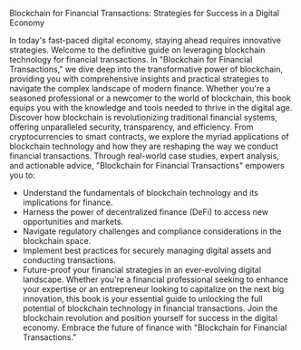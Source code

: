 Blockchain for Financial Transactions: Strategies for Success in a Digital Economy

In today's fast-paced digital economy, staying ahead requires innovative strategies. Welcome to the definitive guide on leveraging blockchain technology for financial transactions. 
In "Blockchain for Financial Transactions," we dive deep into the transformative power of blockchain, providing you with comprehensive insights and practical strategies to navigate the complex landscape of modern finance. Whether you're a seasoned professional or a newcomer to the world of blockchain, this book equips you with the knowledge and tools needed to thrive in the digital age.
Discover how blockchain is revolutionizing traditional financial systems, offering unparalleled security, transparency, and efficiency. From cryptocurrencies to smart contracts, we explore the myriad applications of blockchain technology and how they are reshaping the way we conduct financial transactions.
Through real-world case studies, expert analysis, and actionable advice, "Blockchain for Financial Transactions" empowers you to:
- Understand the fundamentals of blockchain technology and its implications for finance.
- Harness the power of decentralized finance (DeFi) to access new opportunities and markets.
- Navigate regulatory challenges and compliance considerations in the blockchain space.
- Implement best practices for securely managing digital assets and conducting transactions.
- Future-proof your financial strategies in an ever-evolving digital landscape.
Whether you're a financial professional seeking to enhance your expertise or an entrepreneur looking to capitalize on the next big innovation, this book is your essential guide to unlocking the full potential of blockchain technology in financial transactions.
Join the blockchain revolution and position yourself for success in the digital economy. Embrace the future of finance with "Blockchain for Financial Transactions."
